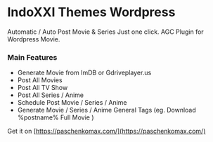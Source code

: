 # IndoXXI Themes Wordpress
Automatic / Auto Post Movie & Series Just one click.
AGC Plugin for Wordpress Movie.

### Main Features
- Generate Movie from ImDB or Gdriveplayer.us
- Post All Movies
- Post All TV Show
- Post All Series / Anime
- Schedule Post Movie / Series / Anime
- Generate Movie / Series / Anime General Tags (eg. Download %postname% Full Movie )

Get it on [https://paschenkomax.com/](https://paschenkomax.com/)
